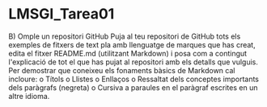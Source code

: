 # LMSGI_Tarea01

B) Omple un repositori GitHub
Puja al teu repositori de GitHub tots els exemples de fitxers de text pla amb llenguatge de marques que has creat, edita el fitxer README.md (utilitzant Markdown) i posa com a contingut l'explicació de tot el que has pujat al repositori amb els detalls que vulguis.
Per demostrar que coneixeu els fonaments bàsics de Markdown cal incloure:
o	Títols
o	Llistes
o	Enllaços
o	Ressaltat dels conceptes importants dels paràgrafs (negreta)
o	Cursiva a paraules en el paràgraf escrites en un altre idioma.
